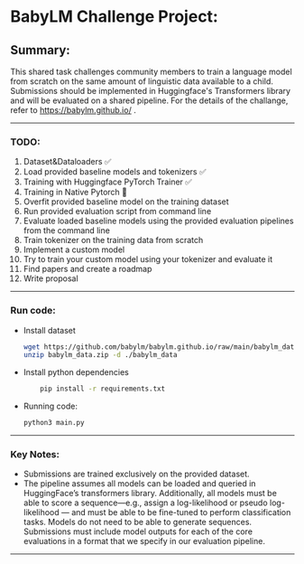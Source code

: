 # BabyLM Challenge Project: 

## Summary: 
This shared task challenges community members to train a language model from
scratch on the same amount of linguistic data available to a child. Submissions should be
implemented in Huggingface's Transformers library and will be evaluated on a shared
pipeline. For the details of the challange, refer to https://babylm.github.io/ .

---

### TODO:

1. Dataset&Dataloaders ✅
2. Load provided baseline models and tokenizers ✅
3. Training with Huggingface PyTorch Trainer ✅
4. Training in Native Pytorch 🔨
5. Overfit provided baseline model on the training dataset 
6. Run provided evaluation script from command line 
7. Evaluate loaded baseline models using the provided evaluation pipelines from the command line
8. Train tokenizer on the training data from scratch
9. Implement a custom model 
10. Try to train your custom model using your tokenizer and evaluate it
11. Find papers and create a roadmap
12. Write proposal

---

### Run code:
* Install dataset
    ```bash
    wget https://github.com/babylm/babylm.github.io/raw/main/babylm_data.zip
    unzip babylm_data.zip -d ./babylm_data
    ```
* Install python dependencies
    ```bash
        pip install -r requirements.txt
    ```
* Running code:
    ```bash
    python3 main.py
    ```

---

### Key Notes:
* Submissions are trained exclusively on the provided dataset.
* The pipeline assumes all models can be loaded
and queried in HuggingFace’s transformers library. Additionally, all models must be able to score a sequence—e.g., assign a log-likelihood or pseudo log-likelihood — and must be able to be fine-tuned to perform classification tasks. Models do not need to be able to generate sequences. Submissions must include model outputs for each of the core evaluations in a format that we specify in our evaluation pipeline.

---